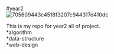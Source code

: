 #year2<br>![705609443c4518f3207c944317d410dc](https://github.com/user-attachments/assets/477c65c4-3ccb-4f30-b9fe-cd214a162905)

This is my repo for year2 all of project.<br>
*algorithm<br>
*data-structure<br>
*web-design
